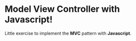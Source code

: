 # Model View Controller with Javascript!

Little exercise to implement the **MVC** pattern with **Javascript**.
